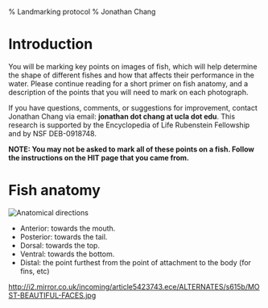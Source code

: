 % Landmarking protocol
% Jonathan Chang

# Introduction

You will be marking key points on images of fish, which will help determine the shape of different fishes and how that affects their performance in the water. Please continue reading for a short primer on fish anatomy, and a description of the points that you will need to mark on each photograph.

If you have questions, comments, or suggestions for improvement, contact Jonathan Chang via email: **jonathan dot chang at ucla dot edu**. This research is supported by the Encyclopedia of Life Rubenstein Fellowship and by NSF DEB-0918748.

**NOTE: You may not be asked to mark all of these points on a fish. Follow the instructions on the HIT page that you came from.**

# Fish anatomy

![Anatomical directions](fish_example.jpg)

* Anterior: towards the mouth.
* Posterior: towards the tail.
* Dorsal: towards the top.
* Ventral: towards the bottom.
* Distal: the point furthest from the point of attachment to the body (for fins, etc)

http://i2.mirror.co.uk/incoming/article5423743.ece/ALTERNATES/s615b/MOST-BEAUTIFUL-FACES.jpg
